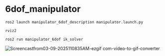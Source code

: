 # 6dof_manipulator
```
ros2 launch manipulator_6dof_description manipulator.launch.py 
```
```
rviz2
```
```
ros2 run manipulator_6dof ik_solver
```
![Screencastfrom03-09-2025110835AM-ezgif com-video-to-gif-converter](https://github.com/user-attachments/assets/272e2385-7e8a-4b7f-830a-f73899e41860)
